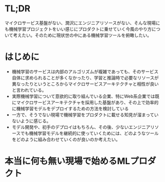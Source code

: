 # TL;DR
マイクロサービス基盤がない、潤沢にエンジニアリソースがない、そんな現場にも機械学習プロジェクトをいい感じにプロダクトに乗せていく今風のやり方について考えたい。そのために現状世の中にある機械学習ツールを俯瞰したい。

# はじめに
- 機械学習のサービスは内部のアルゴリズムが複雑であっても、そのサービス自体に求められることが多くなかったり、学習と推論時で必要なリソースが異なったりというところからマイクロサービスアーキテクチャと相性が良いと言われている。
- 実際機械学習について意欲的に取り組んでいる企業、特にWeb系企業では既にマイクロサービスアーキテクチャを採用した基盤があり、その上で効率的に機械学習モデルをデプロイするための方法を検討している
- 一方で、そうでない現場で機械学習をプロダクトに載せる知見が溜まっていないように感じる。
- モデル開発や、初手のデプロイはもちろん、その後、少ないエンジニアリソースでも機械学習モデルを継続的に使っていくためには、どのようなツールをどのように組み合わせていくのが良いのか考えたい。

# 本当に何も無い現場で始めるMLプロダクト

